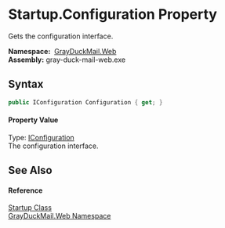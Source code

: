 Startup.Configuration Property
==============================
Gets the configuration interface.

  **Namespace:**  [GrayDuckMail.Web][1]  
  **Assembly:** gray-duck-mail-web.exe

Syntax
------

```csharp
public IConfiguration Configuration { get; }
```

#### Property Value
Type: [IConfiguration][2]  
 The configuration interface. 

See Also
--------

#### Reference
[Startup Class][3]  
[GrayDuckMail.Web Namespace][1]  

[1]: ../README.md
[2]: https://docs.microsoft.com/dotnet/api/microsoft.extensions.configuration.iconfiguration
[3]: README.md
